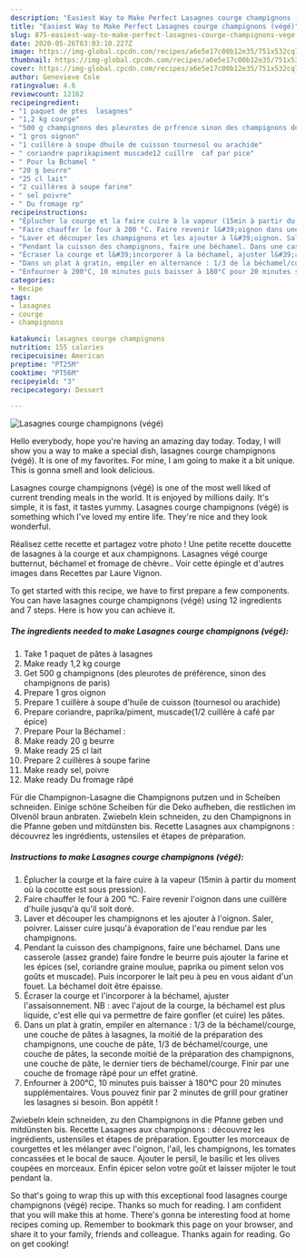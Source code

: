 ```yaml
---
description: "Easiest Way to Make Perfect Lasagnes courge champignons (végé)"
title: "Easiest Way to Make Perfect Lasagnes courge champignons (végé)"
slug: 875-easiest-way-to-make-perfect-lasagnes-courge-champignons-vege
date: 2020-05-26T03:03:10.227Z
image: https://img-global.cpcdn.com/recipes/a6e5e17c00b12e35/751x532cq70/lasagnes-courge-champignons-vege-photo-principale-de-la-recette.jpg
thumbnail: https://img-global.cpcdn.com/recipes/a6e5e17c00b12e35/751x532cq70/lasagnes-courge-champignons-vege-photo-principale-de-la-recette.jpg
cover: https://img-global.cpcdn.com/recipes/a6e5e17c00b12e35/751x532cq70/lasagnes-courge-champignons-vege-photo-principale-de-la-recette.jpg
author: Genevieve Cole
ratingvalue: 4.6
reviewcount: 12162
recipeingredient:
- "1 paquet de ptes  lasagnes"
- "1,2 kg courge"
- "500 g champignons des pleurotes de prfrence sinon des champignons de paris"
- "1 gros oignon"
- "1 cuillère à soupe dhuile de cuisson tournesol ou arachide"
- " coriandre paprikapiment muscade12 cuillre  caf par pice"
- " Pour la Bchamel "
- "20 g beurre"
- "25 cl lait"
- "2 cuillères à soupe farine"
- " sel poivre"
- " Du fromage rp"
recipeinstructions:
- "Éplucher la courge et la faire cuire à la vapeur (15min à partir du moment où la cocotte est sous pression)."
- "Faire chauffer le four à 200 °C. Faire revenir l&#39;oignon dans une cuillère d&#39;huile jusqu&#39;à qu&#39;il soit doré."
- "Laver et découper les champignons et les ajouter à l&#39;oignon. Saler, poivrer. Laisser cuire jusqu&#39;à évaporation de l&#39;eau rendue par les champignons."
- "Pendant la cuisson des champignons, faire une béchamel. Dans une casserole (assez grande) faire fondre le beurre puis ajouter la farine et les épices (sel, coriandre graine moulue, paprika ou piment selon vos goûts et muscade). Puis incorporer le lait peu à peu en vous aidant d&#39;un fouet. La béchamel doit être épaisse."
- "Écraser la courge et l&#39;incorporer à la béchamel, ajuster l&#39;assaisonnement. NB : avec l&#39;ajout de la courge, la béchamel est plus liquide, c&#39;est elle qui va permettre de faire gonfler (et cuire) les pâtes."
- "Dans un plat à gratin, empiler en alternance : 1/3 de la béchamel/courge, une couche de pâtes à lasagnes, la moitié de la préparation des champignons, une couche de pâte, 1/3 de béchamel/courge, une couche de pâtes, la seconde moitié de la préparation des champignons, une couche de pâte, le dernier tiers de béchamel/courge. Finir par une couche de fromage râpé pour un effet gratiné."
- "Enfourner à 200°C, 10 minutes puis baisser à 180°C pour 20 minutes supplémentaires. Vous pouvez finir par 2 minutes de grill pour gratiner les lasagnes si besoin. Bon appétit !"
categories:
- Recipe
tags:
- lasagnes
- courge
- champignons

katakunci: lasagnes courge champignons 
nutrition: 155 calories
recipecuisine: American
preptime: "PT25M"
cooktime: "PT56M"
recipeyield: "3"
recipecategory: Dessert

---
```



![Lasagnes courge champignons (végé)](https://img-global.cpcdn.com/recipes/a6e5e17c00b12e35/751x532cq70/lasagnes-courge-champignons-vege-photo-principale-de-la-recette.jpg)

Hello everybody, hope you're having an amazing day today. Today, I will show you a way to make a special dish, lasagnes courge champignons (végé). It is one of my favorites. For mine, I am going to make it a bit unique. This is gonna smell and look delicious.

Lasagnes courge champignons (végé) is one of the most well liked of current trending meals in the world. It is enjoyed by millions daily. It's simple, it is fast, it tastes yummy. Lasagnes courge champignons (végé) is something which I've loved my entire life. They're nice and they look wonderful.

Réalisez cette recette et partagez votre photo ! Une petite recette doucette de lasagnes à la courge et aux champignons. Lasagnes végé courge butternut, béchamel et fromage de chèvre.. Voir cette épingle et d&#39;autres images dans Recettes par Laure Vignon.


To get started with this recipe, we have to first prepare a few components. You can have lasagnes courge champignons (végé) using 12 ingredients and 7 steps. Here is how you can achieve it.

<!--inarticleads1-->

##### The ingredients needed to make Lasagnes courge champignons (végé):

1. Take 1 paquet de pâtes à lasagnes
1. Make ready 1,2 kg courge
1. Get 500 g champignons (des pleurotes de préférence, sinon des champignons de paris)
1. Prepare 1 gros oignon
1. Prepare 1 cuillère à soupe d&#39;huile de cuisson (tournesol ou arachide)
1. Prepare  coriandre, paprika/piment, muscade(1/2 cuillère à café par épice)
1. Prepare  Pour la Béchamel :
1. Make ready 20 g beurre
1. Make ready 25 cl lait
1. Prepare 2 cuillères à soupe farine
1. Make ready  sel, poivre
1. Make ready  Du fromage râpé


Für die Champignon-Lasagne die Champignons putzen und in Scheiben schneiden. Einige schöne Scheiben für die Deko aufheben, die restlichen im Olvenöl braun anbraten. Zwiebeln klein schneiden, zu den Champignons in die Pfanne geben und mitdünsten bis. Recette Lasagnes aux champignons : découvrez les ingrédients, ustensiles et étapes de préparation. 

<!--inarticleads2-->

##### Instructions to make Lasagnes courge champignons (végé):

1. Éplucher la courge et la faire cuire à la vapeur (15min à partir du moment où la cocotte est sous pression).
1. Faire chauffer le four à 200 °C. Faire revenir l&#39;oignon dans une cuillère d&#39;huile jusqu&#39;à qu&#39;il soit doré.
1. Laver et découper les champignons et les ajouter à l&#39;oignon. Saler, poivrer. Laisser cuire jusqu&#39;à évaporation de l&#39;eau rendue par les champignons.
1. Pendant la cuisson des champignons, faire une béchamel. Dans une casserole (assez grande) faire fondre le beurre puis ajouter la farine et les épices (sel, coriandre graine moulue, paprika ou piment selon vos goûts et muscade). Puis incorporer le lait peu à peu en vous aidant d&#39;un fouet. La béchamel doit être épaisse.
1. Écraser la courge et l&#39;incorporer à la béchamel, ajuster l&#39;assaisonnement. NB : avec l&#39;ajout de la courge, la béchamel est plus liquide, c&#39;est elle qui va permettre de faire gonfler (et cuire) les pâtes.
1. Dans un plat à gratin, empiler en alternance : 1/3 de la béchamel/courge, une couche de pâtes à lasagnes, la moitié de la préparation des champignons, une couche de pâte, 1/3 de béchamel/courge, une couche de pâtes, la seconde moitié de la préparation des champignons, une couche de pâte, le dernier tiers de béchamel/courge. Finir par une couche de fromage râpé pour un effet gratiné.
1. Enfourner à 200°C, 10 minutes puis baisser à 180°C pour 20 minutes supplémentaires. Vous pouvez finir par 2 minutes de grill pour gratiner les lasagnes si besoin. Bon appétit !


Zwiebeln klein schneiden, zu den Champignons in die Pfanne geben und mitdünsten bis. Recette Lasagnes aux champignons : découvrez les ingrédients, ustensiles et étapes de préparation. Egoutter les morceaux de courgettes et les mélanger avec l&#39;oignon, l&#39;ail, les champignons, les tomates concassées et le bocal de sauce. Ajouter le persil, le basilic et les olives coupées en morceaux. Enfin épicer selon votre goût et laisser mijoter le tout pendant la. 

So that's going to wrap this up with this exceptional food lasagnes courge champignons (végé) recipe. Thanks so much for reading. I am confident that you will make this at home. There's gonna be interesting food at home recipes coming up. Remember to bookmark this page on your browser, and share it to your family, friends and colleague. Thanks again for reading. Go on get cooking!
